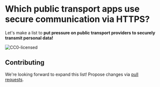 # Which public transport apps use secure communication via HTTPS?

Let's make a list to **put pressure on public transport providers to securely transmit personal data!**

![CC0-licensed](https://img.shields.io/github/license/public-transport/public-transport-apps-encryption.svg)


## Contributing

We're looking forward to expand this list! Propose changes via [pull requests](https://help.github.com/articles/about-pull-requests/).
